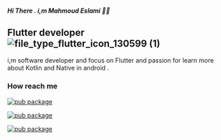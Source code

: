 ##### Hi There . i,m Mahmoud Eslami 👋🏼

## Flutter developer  ![file_type_flutter_icon_130599 (1)](https://ibb.co/sKKg1B2)

i,m software developer and focus on Flutter and passion for learn more about Kotlin and Native in android .

### How reach me 

[![pub package](https://img.shields.io/badge/me-Linkedin-blue?color=blue&style=flat-square)](https://www.linkedin.com/in/mahmoud-eslami-182351197/)

[![pub package](https://img.shields.io/badge/me-Instagram-fb3958?color=fb3958&style=flat-square)](https://www.instagram.com/bigproblembig/)

[![pub package](https://img.shields.io/badge/me-Virgool-black?color=black&style=flat-square)](https://virgool.io/@mahmoud-eslami)
